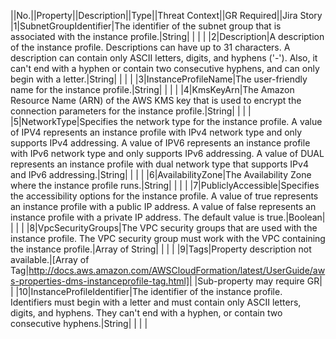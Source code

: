 ||No.||Property||Description||Type||Threat Context||GR Required||Jira Story
|1|SubnetGroupIdentifier|The identifier of the subnet group that is associated with the instance profile.|String| | | |
|2|Description|A description of the instance profile. Descriptions can have up to 31 characters.  A description can contain only ASCII letters, digits, and hyphens ('-'). Also, it can't  end with a hyphen or contain two consecutive hyphens, and can only begin with a letter.|String| | | |
|3|InstanceProfileName|The user-friendly name for the instance profile.|String| | | |
|4|KmsKeyArn|The Amazon Resource Name (ARN) of the AWS KMS key that is used to encrypt  the connection parameters for the instance profile.|String| | | |
|5|NetworkType|Specifies the network type for the instance profile. A value of IPV4  represents an instance profile with IPv4 network type and only supports IPv4 addressing.  A value of IPV6 represents an instance profile with IPv6 network type  and only supports IPv6 addressing. A value of DUAL represents an instance  profile with dual network type that supports IPv4 and IPv6 addressing.|String| | | |
|6|AvailabilityZone|The Availability Zone where the instance profile runs.|String| | | |
|7|PubliclyAccessible|Specifies the accessibility options for the instance profile. A value of true represents an instance profile with a public IP address. A value of false represents an instance profile with a private IP address. The default value is true.|Boolean| | | |
|8|VpcSecurityGroups|The VPC security groups that are used with the instance profile.  The VPC security group must work with the VPC containing the instance profile.|Array of String| | | |
|9|Tags|Property description not available.|[Array of Tag|http://docs.aws.amazon.com/AWSCloudFormation/latest/UserGuide/aws-properties-dms-instanceprofile-tag.html]| |Sub-property may require GR| |
|10|InstanceProfileIdentifier|The identifier of the instance profile. Identifiers must begin with a letter  and must contain only ASCII letters, digits, and hyphens. They can't end with  a hyphen, or contain two consecutive hyphens.|String| | | |
